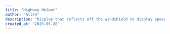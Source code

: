 ```yaml
---
title: "Highway Helper"
author: "Allen"
description: "Display that reflects off the windshield to display speed, dangers, etc"
created_at: "2025-05-28"
---
```

